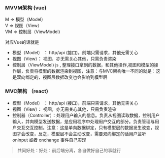 ### MVVM架构 (vue)

M => 模型（Model）  
V => 视图（View）  
VM => 控制层（ViewModel)  

对应Vue的话就是

- 模型（Model） ： http/api (接口)，前端只需请求，其他无需关心
- 视图（View）：  <template></template>  视图，亦无需关心其他，只需负责渲染  
- 控制层（ViewModel)  js ,  整理接口拿到的数据，和其他操作,视图和模型的操作层，负责将模型的数据渲染到视图，注意：与MVC架构唯一不同的就是：这是双向绑定的，视图层数据改变也会影响到模型层



### MVC架构 （react)

- 模型（Model） ： http/api (接口)，前端只需请求，其他无需关心  
- 视图（View）：  <template></template>  视图，亦无需关心其他，只需负责渲染    
- 控制器（Controller）：处理用户输入的信息。负责从视图读取数据，控制用户输入，并向模型发送数据，是应用程序中处理用户交互的部分。负责管理与用户交互交互控制。注意：这是单向数据绑定，只有模型层的数据发生改变，视图才会改变，反之，模型层不会主动改变，需要双向绑定的话用户监听 oninput 或者 onchange 事件自己实现

> 共同好处：好处：前后端分离，各自做好自己的事就行

